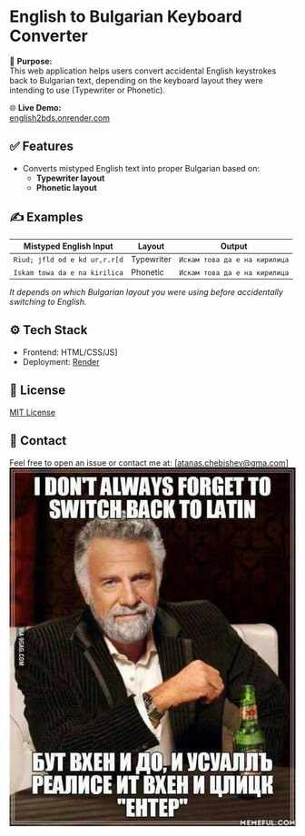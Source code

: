 # English to Bulgarian Keyboard Converter

🧠 **Purpose:**  
This web application helps users convert accidental English keystrokes back to Bulgarian text, depending on the keyboard layout they were intending to use (Typewriter or Phonetic).

🌐 **Live Demo:**  
[english2bds.onrender.com](https://english2bds.onrender.com/)

## ✅ Features

- Converts mistyped English text into proper Bulgarian based on:
  - **Typewriter layout**
  - **Phonetic layout**

## ✍️ Examples

| Mistyped English Input                  | Layout     | Output                         |
|----------------------------------------|------------|--------------------------------|
| `Riud; jfld od e kd ur,r.r[d`          | Typewriter | `Искам това да е на кирилица` |
| `Iskam towa da e na kirilica`          | Phonetic   | `Искам това да е на кирилица` |

*It depends on which Bulgarian layout you were using before accidentally switching to English.*

## ⚙️ Tech Stack

- Frontend: HTML/CSS/JS]
- Deployment: [Render](https://render.com)

## 📄 License

[MIT License](LICENSE)

## 🙋 Contact

Feel free to open an issue or contact me at: [atanas.chebishev@gma.com]\
![Image](meme.jpg)

